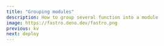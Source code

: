 ```yaml
---
title: "Grouping modules"
description: How to group several function into a module
image: https://fastro.deno.dev/fastro.png
previous: kv
next: deploy
---
```

